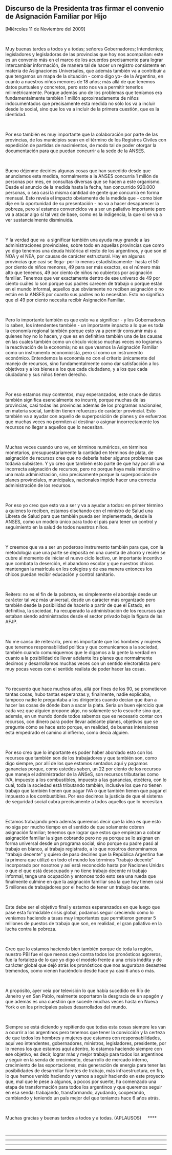 Discurso de la Presidenta tras firmar el convenio de Asignación Familiar por Hijo
---------------------------------------------------------------------------------

[Miércoles 11 de Noviembre del 2009]

 

Muy buenas tardes a todos y a todas; señores Gobernadores; Intendentes;
legisladores y legisladoras de las provincias que hoy nos acompañan:
este es un convenio más en el marco de los acuerdos precisamente para
lograr intercambiar información, de manera tal de hacer un registro
consistente en materia de Asignaciones Universales, que además también
va a contribuir a que tengamos un mapa de la situación - como digo yo-
de la Argentina, en cuanto a nuestros niños menores de 18 años; más allá
de que tenemos datos puntuales y concretos, pero esto nos va a permitir
tenerlos milimétricamente. Porque además uno de los problemas que
teníamos era fundamentalmente tambièn 1 millón aproximadamente de niños
indocumentados que precisamente esta medida no sólo los va a incluir
desde lo social, sino que los va a incluir de la primera cuestión, que
es la identidad.

 

Por eso también es muy importante que la colaboración por parte de las
provincias, de los municipios sean en el término de los Registros
Civiles con expedición de partidas de nacimientos, de modo tal de poder
otorgar la documentación para que puedan concurrir a la sede de la
ANSES.

 

Bueno déjenme decirles algunas cosas que han sucedido desde que
anunciamos esta medida, normalmente a la ANSES concurría 1 millón de
personas por mes, en consultas diversas que se hacen a este organismo.
Desde el anuncio de la medida hasta la fecha, han concurrido 920.000
personas, o sea casi la misma cantidad de gente que concurría en forma
mensual. Esto revela el impacto obviamente de la medida que - como bien
dije en la oportunidad de su presentación - no va a hacer desaparecer la
pobreza, pero sí estamos convencidos va a ser un paliativo importante
pero va a atacar algo sí tal vez de base, como es la indigencia, la que
sí se va a ver sustancialmente disminuida.

 

Y la verdad que va  a significar también una ayuda muy grande a las
administraciones provinciales, sobre todo en aquellas provincias que
como yo digo tenemos una deuda histórica el resto de los argentinos, y
que son el NOA y el NEA, por causas de carácter estructural. Hay en
algunas provincias que casi se llega- por lo menos estadísticamente-
hasta el 50 por ciento de niños menores, 49 para ser más exactos, es el
número más alto que tenemos, 49 por ciento de niños no cubiertos por
asignación familiar. Tenemos que ver exactamente dentro de ese universo
de 49 por ciento cuáles lo son porque sus padres carecen de trabajo o
porque están en el mundo informal, aquellos que obviamente no reciben
asignación o no están en la ANSES por cuanto sus padres no lo necesitan.
Esto no significa que el 49 por ciento necesita recibir Asignación
Familiar.

 

Pero lo importante también es que esto va a significar - y los
Gobernadores lo saben, los intendentes también - un importante impacto a
lo que es toda la economía regional también porque esto va a permitir
consumir más a quienes hoy no lo hacen, y que es en definitiva también
una de las causas en las cuales también como un círculo vicioso muchas
veces no logramos la reactivación de la economía; no es que veamos la
Asignación Familiar como un instrumento economicista, pero sí como un
instrumento económico. Entendemos la economía no con el criterio
únicamente del manejo de recursos, sino fundamentalmente como dar
satisfacción a los objetivos y a los bienes a los que cada ciudadano, y
a los que cada ciudadano y sus niños tienen derecho.

 

Por eso estamos muy contentos, muy esperanzados, este cruce de datos
también significa esencialmente no incurrir, porque muchas de las
provincias, casi todas las provincias además de los programas
nacionales, en materia social, también tienen refuerzos de carácter
provincial. Esto también va a ayudar con aquello de superposición de
planes y de esfuerzos que muchas veces no permiten al destinar o asignar
incorrectamente los recursos no llegar a aquellos que lo necesitan.

 

Muchas veces cuando uno ve, en términos numéricos, en términos
monetarios, presupuestariamente la cantidad en términos de plata, de
asignación de recursos cree que no debería haber algunos problemas que
todavía subsisten. Y yo creo que también esto parte de que hay por allí
una incorrecta asignación de recursos, pero no porque haya mala
intención o una mala administración, sino precisamente porque la
superposición de planes provinciales, municipales, nacionales impide
hacer una correcta administración de los recursos.

 

Por eso yo creo que esto va a ser y va a ayudar a todos: en primer
término a quienes lo reciben, estamos diseñando con el ministro de Salud
una Libreta de Salud para que también pueda ser implementada, desde la
ANSES, como un modelo único para todo el país para tener un control y
seguimiento en la salud de todos nuestros niños.  

 

Y creemos que va a ser un poderoso instrumento también para que, con la
metodología que una parte se deposita en una cuenta de ahorro y recién
se cubre al momento de iniciar el nuevo ciclo lectivo, un importante
incentivo que combata la deserción, el abandono escolar y que nuestros
chicos mantengan la matrícula en los colegios y de esa manera entonces
los chicos puedan recibir educación y control sanitario.

 

Reitero: no es el fin de la pobreza, es simplemente el abordaje desde un
carácter tal vez más universal, desde un carácter más organizado pero
también desde la posibilidad de hacerlo a partir de que el Estado, en
definitiva, la sociedad, ha recuperado la administración de los recursos
que estaban siendo administrados desde el sector privado bajo la figura
de las AFJP.

 

No me canso de reiterarlo, pero es importante que los hombres y mujeres
que tenemos responsabilidad política y que comunicamos a la sociedad,
también cuando comuniquemos que le digamos a la gente la verdad en
cuanto a la posibilidad de llevar adelante los planes que normalmente
decimos y desarrollamos muchas veces con un sentido electoralista pero
muy pocas veces con el sentido realista de poder hacer las cosas.

 

Yo recuerdo que hace muchos años, allá por fines de los 90, se
prometieron tantas cosas, hubo tantas esperanzas y, finalmente, nadie
explicaba, tampoco nadie le preguntaba a los dirigentes cuando decían
que iban a hacer las cosas de dónde iban a sacar la plata. Sería un buen
ejercicio que cada vez que alguien propone algo, no solamente se lo
escuche sino que, además, en un mundo donde todos sabemos que es
necesario contar con recursos, con dinero para poder llevar adelante
planes, objetivos que se pregunte cómo se hace esto porque, en realidad,
de buenas intensiones está empedrado el camino al infierno, como decía
alguien.

 

Por eso creo que lo importante es poder haber abordado esto con los
recursos que también son de los trabajadores y que también son, como
digo siempre, por allí de los que estamos sentados aquí y pagamos
ganancias porque, como ustedes saben, un 22 por ciento de los recursos
que maneja el administrador de la ANSeS, son recursos tributarias como
IVA, impuesto a los combustibles, impuesto a las ganancias, etcétera,
con lo cual, toda la sociedad está tributando también, inclusive los que
no tienen trabajo que también tienen que pagar IVA o que también tienen
que pagar el impuesto a los combustibles. Por eso decimos la justicia de
que el sistema de seguridad social cubra precisamente a todos aquellos
que lo necesitan.

 

Estamos trabajando pero además queremos decir que la idea es que esto no
siga por mucho tiempo en el sentido de que solamente cobren asignación
familiar; tenemos que lograr que estos que empiezan a cobrar asignación
familiar la sigan cobrando pero no ya porque se lo asignan en forma
universal desde un programa social, sino porque su padre pasó al trabajo
en blanco, al trabajo registrado, a lo que nosotros denominamos "trabajo
decente" y quiero de paso decirles que la República Argentina fue la
primera que utilizó en todo el mundo los términos "trabajo decente"
incorporado por nosotros y así está reconocido hasta por Naciones Unidas
o que el que está desocupado y no tiene trabajo decente ni trabajo
informal, tenga una ocupación y entonces todo esto sea una rueda que
finalmente culmine en que la asignación familiar sea la que hoy tienen
casi 5 millones de trabajadores por el hecho de tener un trabajo
decente.

 

Este debe ser el objetivo final y estamos esperanzados en que luego que
pase esta formidable crisis global, podamos seguir creciendo como lo
veníamos haciendo a tasas muy importantes que permitieron generar 5
millones de puestos de trabajo que son, en realidad, el gran paliativo
en la lucha contra la pobreza.

 

Creo que lo estamos haciendo bien también porque de toda la región,
nuestro PBI fue el que menos cayó contra todos los pronósticos agoreros,
fue la fortaleza de lo que yo digo el modelo frente a una crisis inédita
y de carácter global que dejó atrás los pronósticos que nos auguraban
desastres tremendos, como vienen haciéndolo desde hace ya casi 6 años o
más.

 

A propósito, ayer veía por televisión lo que había sucedido en Río de
Janeiro y en San Pablo, realmente soportaron la desgracia de un apagón y
que además es una cuestión que sucede muchas veces hasta en Nueva York o
en los principales países desarrollados del mundo.

 

Siempre se está diciendo y repitiendo que todas esta cosas siempre les
van a ocurrir a los argentinos pero tenemos que tener la convicción y la
certeza de que todos los hombres y mujeres que estamos con
responsabilidades, aquí veo intendentes, gobernadores, ministros,
legisladores, presidente, por lo menos los que estamos aquí adentro, lo
estamos haciendo siempre con ese objetivo, es decir, lograr más y mejor
trabajo para todos los argentinos y seguir en la senda de crecimiento,
desarrollo de mercado interno, crecimiento de las exportaciones, más
generación de energía para tener las posibilidades de desarrollar
fuentes de trabajo, más infraestructura, en fin, lo que hemos venido
haciendo y vamos a seguir haciendo en este proyecto que, mal que le pese
a algunos, a pocos por suerte, ha comenzado una etapa de transformación
para todos los argentinos y que queremos seguir en esa senda:
trabajando, transformando, ayudando, cooperando, cambiando y teniendo un
país mejor del que teníamos hace 6 años atrás.

 

Muchas gracias y buenas tardes a todos y a todas. (APLAUSOS)     ****

    

****

****

****

****

 
